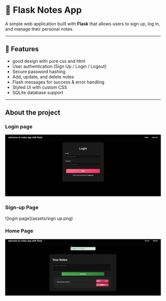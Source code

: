 # 📝 Flask Notes App

A simple web application built with **Flask** that allows users to sign up, log in, and manage their personal notes.

---

## 🚀 Features
- good design with pure css and html
- User authentication (Sign Up / Login / Logout)
- Secure password hashing
- Add, update, and delete notes
- Flash messages for success & error handling
- Styled UI with custom CSS
- SQLite database support

---
## About the project 
### Login page 
![login page](assets/login.png)

### Sign-up Page 
![login page](assets/sign up.png)

### Home Page
![login page](assets/home.png)
